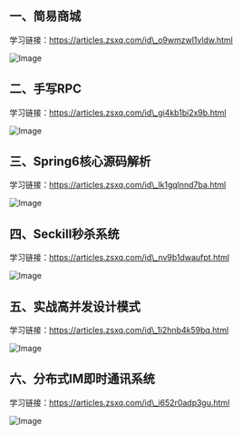 ## 一、简易商城

学习链接：https://articles.zsxq.com/id\_o9wmzwl1vldw.html

![Image](https://mmbiz.qpic.cn/mmbiz_png/2hHcUic5FEwHibaGy7sxZ6nuZ9icJ1icHf1k8QicSYHU3a12HpgGavpLuxaDonvqluzQ9A2zpIicVMbxBk8YQicd1ZrQw/640?wx_fmt=png&from=appmsg&tp=webp&wxfrom=5&wx_lazy=1&wx_co=1)

  

## 二、手写RPC

学习链接：https://articles.zsxq.com/id\_gi4kb1bi2x9b.html

![Image](https://mmbiz.qpic.cn/mmbiz_png/2hHcUic5FEwHibaGy7sxZ6nuZ9icJ1icHf1kb4ANNGTebJwm9alm8cfBmRNAIZBecwsfJHGbEh5zKEIj3Wpsdk8miaA/640?wx_fmt=png&from=appmsg&tp=webp&wxfrom=5&wx_lazy=1&wx_co=1)

  

## 三、Spring6核心源码解析

学习链接：https://articles.zsxq.com/id\_lk1gqlnnd7ba.html

![Image](https://mmbiz.qpic.cn/mmbiz_png/2hHcUic5FEwHibaGy7sxZ6nuZ9icJ1icHf1kqGJicFAU4FBytTmGSeibkzoAuErZ8Bibcwk6fZWWZKs8YlbhMrBHibwjDQ/640?wx_fmt=png&from=appmsg&tp=webp&wxfrom=5&wx_lazy=1&wx_co=1)

  

## 四、Seckill秒杀系统

学习链接：https://articles.zsxq.com/id\_nv9b1dwaufpt.html

![Image](https://mmbiz.qpic.cn/mmbiz_png/2hHcUic5FEwHibaGy7sxZ6nuZ9icJ1icHf1k9w6m3TMjGX8yWyejW89v31KXbib6VaDKibxemJGW84oxKeibndIKwty4w/640?wx_fmt=png&from=appmsg&tp=webp&wxfrom=5&wx_lazy=1&wx_co=1)

  

## 五、实战高并发设计模式

学习链接：https://articles.zsxq.com/id\_1i2hnb4k59bq.html

![Image](https://mmbiz.qpic.cn/mmbiz_png/2hHcUic5FEwHibaGy7sxZ6nuZ9icJ1icHf1kAmTohclMclxBicRJ8Xqib97NZ9RSYvomYyHJ2vxq1lpPXibm1gzicqZfpA/640?wx_fmt=png&from=appmsg&tp=webp&wxfrom=5&wx_lazy=1&wx_co=1)

  

## 六、分布式IM即时通讯系统

学习链接：https://articles.zsxq.com/id\_i652r0adp3gu.html

![Image](https://mmbiz.qpic.cn/mmbiz_png/2hHcUic5FEwHibaGy7sxZ6nuZ9icJ1icHf1kuKUqvePBQQxibtiaa28EsQL3YVkib6DCPgXfokGI5Wj7ic0hBmXRBFUgicQ/640?wx_fmt=png&from=appmsg&tp=webp&wxfrom=5&wx_lazy=1&wx_co=1)